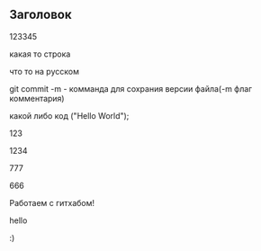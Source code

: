 ## Заголовок

123345

какая то строка

что то на русском

git commit -m - комманда для сохрания версии файла(-m флаг комментария)

какой либо код
("Hello World");

123

1234

777

666

Работаем с гитхабом!

hello

:)
